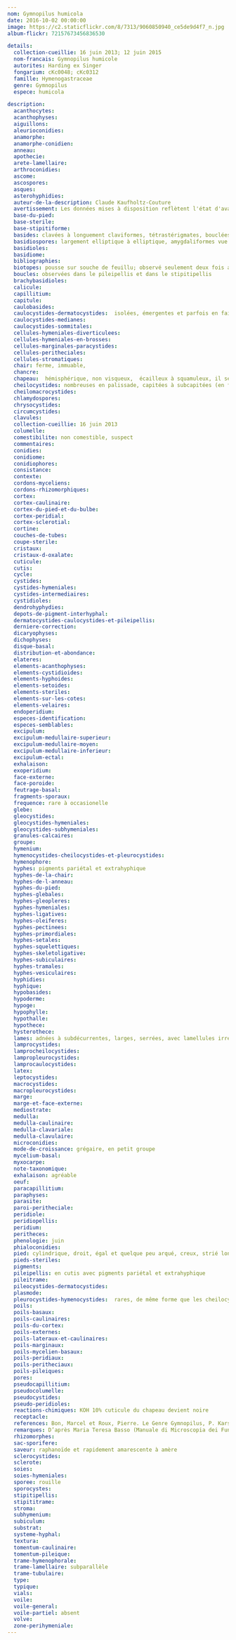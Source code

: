 ```yaml
---
nom: Gymnopilus humicola
date: 2016-10-02 00:00:00
image: https://c2.staticflickr.com/8/7313/9060850940_ce5de9d4f7_n.jpg
album-flickr: 72157673456836530

details:
  collection-cueillie: 16 juin 2013; 12 juin 2015
  nom-francais: Gymnopilus humicole
  autorites: Harding ex Singer
  fongarium: cKc0048; cKc0312
  famille: Hymenogastraceae
  genre: Gymnopilus
  espece: humicola

description:
  acanthocytes: 
  acanthophyses: 
  aiguillons: 
  aleurioconidies: 
  anamorphe: 
  anamorphe-conidien: 
  anneau: 
  apothecie: 
  arete-lamellaire: 
  arthroconidies: 
  ascome: 
  ascospores: 
  asques: 
  asterohyphidies: 
  auteur-de-la-description: Claude Kaufholtz-Couture
  avertissement: Les données mises à disposition reflètent l'état d'avancement des connaissances ou la disponibilité des inventaires. En aucun cas elles ne sauraient être considérées comme exhaustives.
  base-du-pied: 
  base-sterile: 
  base-stipitiforme: 
  basides: clavées à longuement claviformes, tétrastérigmates, bouclées à la base, 21 [25,3; 29,7] 34 x 6,3 [7,3; 8,2] 9,2 µm en moyenne 
  basidiospores: largement elliptique à elliptique, amygdaliformes vue de profil, à ovoïdes vue frontale, finement verruqueuses, à paroi mince entre 0,2-0,3 µm, avec petit appendice apiculaire, à contenu variable mais souvent uniguttulé, cannelle à miel dans le NaCl, ferrugineuses dans le KOH 5 %, rapidement dextrinoïdes, non cyanophiles, 7,1 [8; 8,4] 9,3 x 4,6 [5; 5,1] 5,5 µm, Q = 1,5 [1,6] 1,7; N = 30; C = 95%, Me = 8,2 x 5,1 µm; Qe = 1,6
  basidioles: 
  basidiome: 
  bibliographies: 
  biotopes: pousse sur souche de feuillu; observé seulement deux fois au Québec
  boucles: observées dans le pileipellis et dans le stipitipellis
  brachybasidioles: 
  calicule: 
  capillitium: 
  capitule: 
  caulobasides: 
  caulocystides-dermatocystides:  isolées, émergentes et parfois en faisceaux, ou en touffe, subcapitées à capitées 40 x 6 µm en moyenne, cylindriques 28-30 x 3-3,4 µm en moyenne
  caulocystides-medianes: 
  caulocystides-sommitales: 
  cellules-hymeniales-diverticulees: 
  cellules-hymeniales-en-brosses: 
  cellules-marginales-paracystides: 
  cellules-peritheciales: 
  cellules-stromatiques: 
  chair: ferme, immuable, 
  chancre: 
  chapeau:  hémisphérique, non visqueux,  écailleux à squamuleux, il semble se tacher de rouille lorsqu’on lui touche, brun rouille sur le fond avec des fibrilles blanchâtres sur le dessus, marge unie
  cheilocystides: nombreuses en palissade, capitées à subcapitées (en forme de tibia) 23,7 [29,4; 32,6] 38,3 x 4,2 [5; 5,4] 6,2 µm en moyenne
  cheilomacrocystides: 
  chlamydospores: 
  chrysocystides: 
  circumcystides: 
  clavules: 
  collection-cueillie: 16 juin 2013
  columelle: 
  comestibilite: non comestible, suspect
  commentaires: 
  conidies: 
  conidiome: 
  conidiophores: 
  consistance: 
  contexte: 
  cordons-myceliens: 
  cordons-rhizomorphiques: 
  cortex: 
  cortex-caulinaire: 
  cortex-du-pied-et-du-bulbe: 
  cortex-peridial: 
  cortex-sclerotial: 
  cortine: 
  couches-de-tubes: 
  coupe-sterile: 
  cristaux: 
  cristaux-d-oxalate: 
  cuticule: 
  cutis: 
  cycle: 
  cystides: 
  cystides-hymeniales: 
  cystides-intermediaires: 
  cystidioles: 
  dendrohyphydies: 
  depots-de-pigment-interhyphal: 
  dermatocystides-caulocystides-et-pileipellis: 
  derniere-correction: 
  dicaryophyses: 
  dichophyses: 
  disque-basal: 
  distribution-et-abondance: 
  elateres: 
  elements-acanthophyses: 
  elements-cystidioides: 
  elements-hyphoides: 
  elements-setoides: 
  elements-steriles: 
  elements-sur-les-cotes: 
  elements-velaires: 
  endoperidium: 
  especes-identification: 
  especes-semblables: 
  excipulum: 
  excipulum-medullaire-superieur: 
  excipulum-medullaire-moyen: 
  excipulum-medullaire-inferieur: 
  excipulum-ectal: 
  exhalaison: 
  exoperidium: 
  face-externe: 
  face-poroide: 
  feutrage-basal: 
  fragments-sporaux: 
  frequence: rare à occasionelle
  glebe: 
  gleocystides: 
  gleocystides-hymeniales: 
  gleocystides-subhymeniales: 
  granules-calcaires: 
  groupe: 
  hymenium: 
  hymenocystides-cheilocystides-et-pleurocystides: 
  hymenophore: 
  hyphes: pigments pariétal et extrahyphique
  hyphes-de-la-chair: 
  hyphes-de-l-anneau: 
  hyphes-du-pied: 
  hyphes-glebales: 
  hyphes-gleopleres: 
  hyphes-hymeniales: 
  hyphes-ligatives: 
  hyphes-oleiferes: 
  hyphes-pectinees: 
  hyphes-primordiales: 
  hyphes-setales: 
  hyphes-squelettiques: 
  hyphes-skeletoligative: 
  hyphes-subiculaires: 
  hyphes-tramales: 
  hyphes-vesiculaires: 
  hyphidies: 
  hyphique: 
  hypobasides: 
  hypoderme: 
  hypoge: 
  hypophylle: 
  hypothalle: 
  hypothece: 
  hysterothece: 
  lames: adnées à subdécurrentes, larges, serrées, avec lamellules irrégulières à distribution symétrique, jaunâtre, crème, à arête concolore aux lames
  lamprocystides: 
  lamprocheilocystides: 
  lampropleurocystides: 
  lamprocaulocystides: 
  latex: 
  leptocystides: 
  macrocystides: 
  macropleurocystides: 
  marge: 
  marge-et-face-externe: 
  mediostrate: 
  medulla: 
  medulla-caulinaire: 
  medulla-clavariale: 
  medulla-clavulaire: 
  microconidies: 
  mode-de-croissance: grégaire, en petit groupe
  mycelium-basal: 
  myxocarpe: 
  note-taxonomique: 
  exhalaison: agréable
  oeuf: 
  paracapillitium: 
  paraphyses: 
  parasite: 
  paroi-peritheciale: 
  peridiole: 
  peridiopellis: 
  peridium: 
  peritheces: 
  phenologie: juin
  phialoconidies: 
  pied: cylindrique, droit, égal et quelque peu arqué, creux, strié longitudinalement, le fond est subconcolore au chapeau, avec des fibrilles blanchâtre qui le couvre, fulvescent, se tache de rouille au toucher, base avec avec mycélium blanc
  pieds-steriles: 
  pigments: 
  pileipellis: en cutis avec pigments pariétal et extrahyphique
  pileitrame: 
  pileocystides-dermatocystides: 
  plasmode: 
  pleurocystides-hymenocystides:  rares, de même forme que les cheilocystides, elles sont davantage situées près de l'arête lamellaire
  poils: 
  poils-basaux: 
  poils-caulinaires: 
  poils-du-cortex: 
  poils-externes: 
  poils-lateraux-et-caulinaires: 
  poils-marginaux: 
  poils-mycelien-basaux: 
  poils-peridiaux: 
  poils-peritheciaux: 
  poils-pileiques: 
  pores: 
  pseudocapillitium: 
  pseudocolumelle: 
  pseudocystides: 
  pseudo-peridioles: 
  reactions-chimiques: KOH 10% cuticule du chapeau devient noire
  receptacle: 
  references: Bon, Marcel et Roux, Pierre. Le Genre Gymnopilus, P. Karst. en Europe, Fungi non Delineati raro vel haud perspecte et explorate descripti aut definite picti Pars XVII ; Édizioni Candusso, 2002, 52 p. Hesler, Lexemuel Ray. North American Species of Gymnopilus, The University of Tennessee, Knoxville, Tennessee Mycologia Memoir N° 3, Hafner Publishing Company New York and London, 1969, 117 p.
  remarques: D’après Maria Teresa Basso (Manuale di Microscopia dei Funghi, vol. 2), les hyménocystides deviennent légèrement verdâtre en Bleu coton; ce que je n’ai pas été en mesure de bien démontrer, même si mon observation démontre qu’une légère coloration verdâtre. Cette collection fut confirmée par Rocky Houghtby, de Mushrooms Observer.
  rhizomorphes: 
  sac-sporifere: 
  saveur: raphanoïde et rapidement amarescente à amère
  sclerocystides: 
  sclerote: 
  soies: 
  soies-hymeniales: 
  sporee: rouille
  sporocystes: 
  stipitipellis: 
  stipititrame: 
  stroma: 
  subhymenium: 
  subiculum: 
  substrat: 
  systeme-hyphal: 
  textura: 
  tomentum-caulinaire: 
  tomentum-pileique: 
  trame-hymenophorale: 
  trame-lamellaire: subparallèle
  trame-tubulaire: 
  type: 
  typique: 
  vials: 
  voile: 
  voile-general: 
  voile-partiel: absent
  volve: 
  zone-perihymeniale: 
---
```


